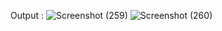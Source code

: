 Output : 
![Screenshot (259)](https://github.com/user-attachments/assets/db0e9c8a-785d-4b04-b71f-b9e4d76c4409)
![Screenshot (260)](https://github.com/user-attachments/assets/1a4a178e-14e7-47a5-9620-31e4c42696de)
